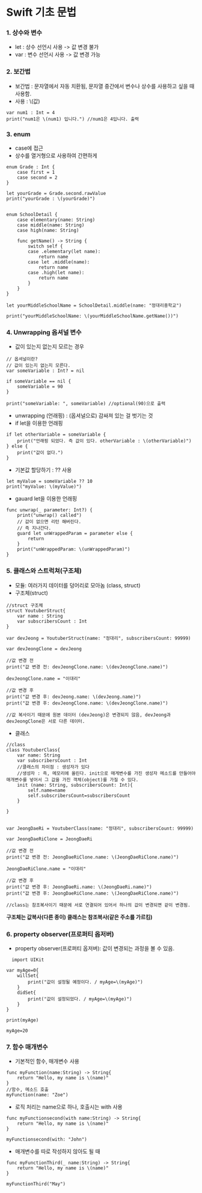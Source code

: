# Swift 기초 문법

### 1. 상수와 변수
- let : 상수 선언시 사용 -> 값 변경 불가
- var : 변수 선언시 사용 -> 값 변경 가능 

### 2. 보간법
- 보간법 : 문자열에서 자동 치환됨, 문자열 중간에서 변수나 상수를 사용하고 싶을 때 사용함.
- 사용 : \\(값)
```
var num1 : Int = 4
print("num1은 \(num1) 입니다.") //num1은 4입니다. 출력
```

### 3. enum
- case에 접근
- 상수를 열거형으로 사용하여 간편하게 

```   
enum Grade : Int {
    case first = 1
    case second = 2
}

let yourGrade = Grade.second.rawValue
print("yourGrade : \(yourGrade)")


enum SchoolDetail {
    case elementary(name: String)
    case middle(name: String)
    case high(name: String)
    
    func getName() -> String {
        switch self {
        case .elementary(let name):
            return name
        case let .middle(name):
            return name
        case .high(let name):
            return name
        }
    }
}

let yourMiddleSchoolName = SchoolDetail.middle(name: "정대리중학교")

print("yourMiddleSchoolName: \(yourMiddleSchoolName.getName())")

```

### 4. Unwrapping 옵셔널 변수
- 값이 있는지 없는지 모르는 경우
```
// 옵셔널이란?
// 값이 있는지 없는지 모른다.
var someVariable : Int? = nil

if someVariable == nil {
    someVariable = 90
}

print("someVariable: ", someVariable) //optional(90)으로 출력
```
- unwrapping (언래핑) : (옵셔널으로) 감싸져 있는 걸 벗기는 것
- if let을 이용한 언래핑
```
if let otherVariable = someVariable {
    print("언래핑 되었다. 즉 값이 있다. otherVariable : \(otherVariable)")
} else {
    print("값이 없다.")
}
```
- 기본값 할당하기 : ?? 사용
```
let myValue = someVariable ?? 10
print("myValue: \(myValue)")
```
- gauard let을 이용한 언래핑
```
func unwrap(_ parameter: Int?) {
    print("unwrap() called")
    // 값이 없으면 리턴 해버린다.
    // 즉 지나간다.
    guard let unWrappedParam = parameter else {
        return
    }
    print("unWrappedParam: \(unWrappedParam)")
}
```

### 5. 클래스와 스트럭쳐(구조체)
- 모듈: 여러가지 데이터를 덩어리로 모아놈 (class, struct)
- 구조체(struct)
```
//struct 구조체
struct YoutuberStruct{
    var name : String
    var subscribersCount : Int
}

var devJeong = YoutuberStruct(name: "정대리", subscribersCount: 99999)

var devJeongClone = devJeong

//값 변경 전
print("값 변경 전: devJeongClone.name: \(devJeongClone.name)")

devJeongClone.name = "이대리"

//값 변경 후
print("값 변경 후: devJeong.name: \(devJeong.name)")
print("값 변경 후: devJeongClone.name: \(devJeongClone.name)")

//값 복사이기 때문에 원본 데이터 (devJeong)은 변경되지 않음, devJeong과 devJeongClone은 서로 다른 데이터.
```
- 클래스
```
//class
class YoutuberClass{
    var name: String
    var subscribersCount : Int
    //클래스의 차이점 : 생성자가 있다
    //생성자 : 즉, 메모리에 올린다. init으로 매게변수를 가진 생성자 메소드를 만들어야 매개변수를 넣어서 그 값을 가진 객체(object)를 가질 수 있다.
    init (name: String, subscribersCount: Int){
        self.name=name
        self.subscribersCount=subscribersCount
    }
    
}


var JeongDaeRi = YoutuberClass(name: "정대리", subscribersCount: 99999)

var JeongDaeRiClone = JeongDaeRi

//값 변경 전
print("값 변경 전: JeongDaeRiClone.name: \(JeongDaeRiClone.name)")

JeongDaeRiClone.name = "이대리"

//값 변경 후
print("값 변경 후: JeongDaeRi.name: \(JeongDaeRi.name)")
print("값 변경 후: JeongDaeRiClone.name: \(JeongDaeRiClone.name)")

//class는 참조복사이기 때문에 서로 연결되어 있어서 하나의 값이 변경되면 같이 변경됨.
```

<b> 구조체는 값복사(다른 종이) 클래스는 참조복사(같은 주소를 가르킴) </b>
  
### 6. property observer(프로퍼티 옵저버)
 - property observer(프로퍼티 옵저버): 값이 변경되는 과정을 볼 수 있음. 
```
  import UIKit

var myAge=0{
    willSet{
        print("값이 설정될 예정이다. / myAge=\(myAge)")
    }
    didSet{
        print("값이 설정되었다. / myAge=\(myAge)")
    }
}

print(myAge)

myAge=20
```

### 7. 함수 매개변수 
- 기본적인 함수, 매개변수 사용
```
func myFunction(name:String) -> String{
    return "Hello, my name is \(name)"
}
//함수, 메소드 호출
myFunction(name: "Zoe")
```
- 로직 처리는 name으로 하나, 호출시는 with 사용
```
func myFunctionsecond(with name:String) -> String{
    return "Hello, my name is \(name)"
}

myFunctionsecond(with: "John")

```
- 매개변수를 따로 작성하지 않아도 될 때
```
func myFunctionThird(_ name:String) -> String{
    return "Hello, my name is \(name)"
}

myFunctionThird("May")
```
